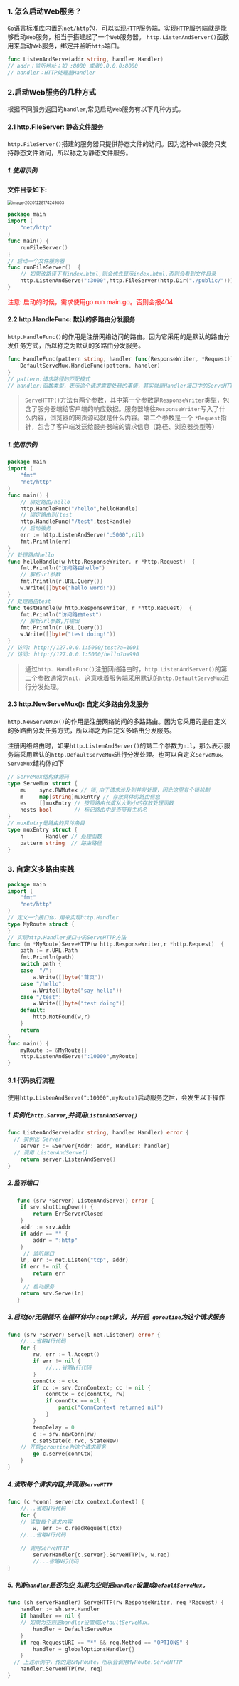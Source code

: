 ### 1. 怎么启动Web服务？

`Go`语言标准库内置的`net/http`包，可以实现`HTTP`服务端。实现`HTTP`服务端就是能够启动`Web`服务，相当于搭建起了一个`Web`服务器。
`http.ListenAndServer()`函数用来启动`Web`服务，绑定并监听`http`端口。

```go
func ListenAndServe(addr string, handler Handler)
// addr：监听地址；如 :8080 或者0.0.0.0:8080
// handler：HTTP处理器Handler
```


### 2.启动Web服务的几种方式

根据不同服务返回的`handler`,常见启动`Web`服务有以下几种方式。

#### 2.1 http.FileServer: 静态文件服务

`http.FileServer()`搭建的服务器只提供静态文件的访问。因为这种`web`服务只支持静态文件访问，所以称之为静态文件服务。

##### 1.使用示例

**文件目录如下:**

<img src="https://gitee.com/QingHui/picGo-img-bed/raw/master/img/image-20201228174249803.png" alt="image-20201228174249803" style="zoom:63%;" />

```go
package main
import (
	"net/http"
)
func main() {
	runFileServer()
}
// 启动一个文件服务器
func runFileServer()  {
	// 如果改路径下有index.html,则会优先显示index.html,否则会看到文件目录
	http.ListenAndServe(":3000",http.FileServer(http.Dir("./public/")))
}
```

<font color=red>注意: 启动的时候，需求使用go run main.go。否则会报404</font>

#### 2.2 http.HandleFunc: 默认的多路由分发服务

`http.HandleFunc()`的作用是注册网络访问的路由。因为它采用的是默认的路由分发任务方式，所以称之为默认的多路由分发服务。

```go
func HandleFunc(pattern string, handler func(ResponseWriter, *Request)) {
	DefaultServeMux.HandleFunc(pattern, handler)
}
// pattern:请求路径的匹配模式
// handler:函数类型，表示这个请求需要处理的事情，其实就是Handler接口中的ServeHTTP()方法。
```

> `ServeHTTP()`方法有两个参数，其中第一个参数是`ResponseWriter`类型，包含了服务器端给客户端的响应数据。服务器端往`ResponseWriter`写入了什么内容，浏览器的网页源码就是什么内容。第二个参数是一个 `*Request`指针，包含了客户端发送给服务器端的请求信息（路径、浏览器类型等）




##### 1.使用示例

```go
package main
import (
	"fmt"
	"net/http"
)
func main() {
	// 绑定路由/hello
	http.HandleFunc("/hello",helloHandle)
	// 绑定路由到/test
	http.HandleFunc("/test",testHandle)
	// 启动服务
	err := http.ListenAndServe(":5000",nil)
	fmt.Println(err)
}
// 处理路由hello
func helloHandle(w http.ResponseWriter, r *http.Request)  {
	fmt.Println("访问路由hello")
	// 解析url参数
	fmt.Println(r.URL.Query())
	w.Write([]byte("hello word!"))
}
// 处理路由test
func testHandle(w http.ResponseWriter, r *http.Request)  {
	fmt.Println("访问路由test")
	// 解析url参数,并输出
	fmt.Println(r.URL.Query())
	w.Write([]byte("test doing!"))
}
// 访问: http://127.0.0.1:5000/test?a=1001
// 访问: http://127.0.0.1:5000/hello?b=990
```

> 通过`http. HandleFunc()`注册网络路由时，`http.ListenAndServer()`的第二个参数通常为`nil`，这意味着服务端采用默认的`http.DefaultServeMux`进行分发处理。

#### 2.3 http.NewServeMux(): 自定义多路由分发服务

`http.NewServeMux()`的作用是注册网络访问的多路路由。因为它采用的是自定义的多路由分发任务方式，所以称之为自定义多路由分发服务。

注册网络路由时，如果`http.ListenAndServer()`的第二个参数为`nil`，那么表示服务端采用默认的`http.DefaultServeMux`进行分发处理。也可以自定义`ServeMux`。`ServeMux`结构体如下

```go
// ServeMux结构体源码
type ServeMux struct {
	mu    sync.RWMutex // 锁,由于请求涉及到并发处理，因此这里有个锁机制 
	m     map[string]muxEntry // 存放具体的路由信息 
	es    []muxEntry // 按照路由长度从大到小的存放处理函数
	hosts bool       // 标记路由中是否带有主机名
}
// muxEntry是路由的具体条目
type muxEntry struct {
	h       Handler // 处理函数
	pattern string  // 路由路径
}
```



### 3. 自定义多路由实践

```go
package main
import (
	"fmt"
	"net/http"
)
// 定义一个接口体，用来实现http.Handler
type MyRoute struct {
}
// 实现http.Handler接口中的ServeHTTP方法
func (m *MyRoute)ServeHTTP(w http.ResponseWriter,r *http.Request)  {
	path := r.URL.Path
	fmt.Println(path)
	switch path {
	case  "/":
		w.Write([]byte("首页"))
	case "/hello":
		w.Write([]byte("say hello"))
	case "/test":
		w.Write([]byte("test doing"))
	default:
		http.NotFound(w,r)
	}
	return
}
func main() {
	myRoute := &MyRoute{}
	http.ListenAndServe(":10000",myRoute)
}
```

#### 3.1 代码执行流程

使用`http.ListenAndServe(":10000",myRoute)`启动服务之后，会发生以下操作

##### 1.实例化`http.Server`,并调用`ListenAndServe()`

```go
func ListenAndServe(addr string, handler Handler) error {
  // 实例化 Server
	server := &Server{Addr: addr, Handler: handler}
  // 调用 ListenAndServe()
	return server.ListenAndServe()
}
```

##### 2.监听端口

```go
   func (srv *Server) ListenAndServe() error {
   	if srv.shuttingDown() {
   		return ErrServerClosed
   	}
   	addr := srv.Addr
   	if addr == "" {
   		addr = ":http"
   	}
     // 监听端口
   	ln, err := net.Listen("tcp", addr)
   	if err != nil {
   		return err
   	}
     // 启动服务
   	return srv.Serve(ln)
   }
```

##### 3.启动for无限循环,在循环体中`Accept`请求，并开启` goroutine`为这个请求服务

```go
func (srv *Server) Serve(l net.Listener) error {
  	//...省略N行代码
	for {
		rw, err := l.Accept()
		if err != nil {
		 	//...省略N行代码
		}
		connCtx := ctx
		if cc := srv.ConnContext; cc != nil {
			connCtx = cc(connCtx, rw)
			if connCtx == nil {
				panic("ConnContext returned nil")
			}
		}
		tempDelay = 0
		c := srv.newConn(rw)
		c.setState(c.rwc, StateNew)
    // 开启goroutine为这个请求服务
		go c.serve(connCtx)
	}
}
```

##### 4.读取每个请求内容,并调用`ServeHTTP`

```go
func (c *conn) serve(ctx context.Context) {
	//...省略N行代码
	for {
    // 读取每个请求内容
		w, err := c.readRequest(ctx)
    //...省略N行代码
    
    // 调用ServeHTTP
		serverHandler{c.server}.ServeHTTP(w, w.req)
		//...省略N行代码
} 
```

##### 5. 判断`handler`是否为空,如果为空则把`handler`设置成`DefaultServeMux`。
```go
func (sh serverHandler) ServeHTTP(rw ResponseWriter, req *Request) {
	handler := sh.srv.Handler
	if handler == nil {
    // 如果为空则把handler设置成DefaultServeMux。
		handler = DefaultServeMux
	}
	if req.RequestURI == "*" && req.Method == "OPTIONS" {
		handler = globalOptionsHandler{}
	}
  // 上述示例中，传的是&MyRoute，所以会调用MyRoute.ServeHTTP
	handler.ServeHTTP(rw, req)
}
```